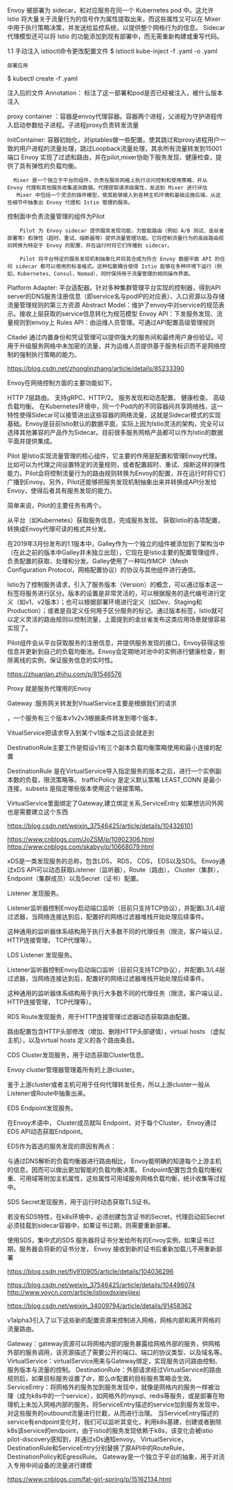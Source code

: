  Envoy 被部署为 sidecar，和对应服务在同一个 Kubernetes pod 中。这允许 Istio 将大量关于流量行为的信号作为属性提取出来，而这些属性又可以在 Mixer 中用于执行策略决策，并发送给监控系统，以提供整个网格行为的信息。
Sidecar 代理模型还可以将 Istio 的功能添加到现有部署中，而无需重新构建或重写代码。

 1.1 手动注入
   istioctl命令更改配置文件
$ istioctl  kube-inject  -f  <your-app>.yaml -o <your-app-addEnvoy>.yaml

    部署应用
$ kubectl create -f <your-app-addEnvoy>.yaml


注入后的文件
Annotation： 标注了这一部署和pod是否已经被注入，被什么版本注入

proxy container ：容器是envoy代理容器。容器两个进程，父进程为守护进程传入启动参数给子进程。子进程proxy负责转发流量

InitContainer: 容器初始化，对iptables做一些配置。使其跳过和proxy进程用户一致的用户进程的流量处理，跳过Loopback流量处理，其余所有流量转发到15001端口
Envoy 实现了过滤和路由，并在pilot,mixer协助下服务发现、健康检查，提供了具有弹性的负载均衡。




      Mixer 是一个独立于平台的组件，负责在服务网格上执行访问控制和使用策略，并从 Envoy 代理和其他服务收集遥测数据。代理提取请求级属性，发送到 Mixer 进行评估
       Mixer 中包括一个灵活的插件模型，使其能够接入到各种主机环境和基础设施后端，从这些细节中抽象出 Envoy 代理和 Istio 管理的服务。


控制面中负责流量管理的组件为Pilot

        Pilot 为 Envoy sidecar 提供服务发现功能，为智能路由（例如 A/B 测试、金丝雀部署等）和弹性（超时、重试、熔断器等）提供流量管理功能。它将控制流量行为的高级路由规则转换为特定于 Envoy 的配置，并在运行时将它们传播到 sidecar。

        Pilot 将平台特定的服务发现机制抽象化并将其合成为符合 Envoy 数据平面 API 的任何 sidecar 都可以使用的标准格式。这种松散耦合使得 Istio 能够在多种环境下运行（例如，Kubernetes、Consul、Nomad），同时保持用于流量管理的相同操作界面。


Platform Adapter: 平台适配器。针对多种集群管理平台实现的控制器，得到API server的DNS服务注册信息（即service名与podIP的对应表）、入口资源以及存储流量管理规则的第三方资源
Abstract Model：维护了envoy中对service的规范表示。接收上层获取的service信息转化为规范模型
Envoy API：下发服务发现、流量规则到envoy上
Rules API：由运维人员管理。可通过API配置高级管理规则


 Citadel 通过内置身份和凭证管理可以提供强大的服务间和最终用户身份验证。可用于升级服务网格中未加密的流量，并为运维人员提供基于服务标识而不是网络控制的强制执行策略的能力。


 https://blog.csdn.net/zhonglinzhang/article/details/85233390




 Envoy在网络控制方面的主要功能如下。

HTTP 7层路由。
支持gRPC、HTTP/2。
服务发现和动态配置。
健康检查。
高级负载均衡。
在Kubernetes环境中，同一个Pod内的不同容器间共享网络栈，这一特性使得Sidecar可以接管进出这些容器的网络流量，这就是Sidecar模式的实现基础。Envoy是目前Istio默认的数据平面，实际上因为Istio灵活的架构，完全可以选择其他兼容的产品作为Sidecar。目前很多服务网格产品都可以作为Istio的数据平面并提供集成。


Pilot 是Istio实现流量管理的核心组件，它主要的作用是配置和管理Envoy代理。比如可以为代理之间设置特定的流量规则，或者配置超时、重试、熔断这样的弹性能力。Pilot会将控制流量行为的路由规则转换为Envoy的配置，并在运行时将它们广播到Envoy。另外，Pilot还能够把服务发现机制抽象出来并转换成API分发给Envoy，使得后者具有服务发现的能力。

简单来说，Pilot的主要任务有两个。

从平台（如Kubernetes）获取服务信息，完成服务发现。
获取Istio的各项配置，转换成Envoy代理可读的格式并分发。


在2019年3月份发布的1.1版本中，Galley作为一个独立的组件被添加到了架构当中（在此之前的版本中Galley并未独立出现），它现在是Istio主要的配置管理组件，负责配置的获取、处理和分发。Galley使用了一种叫作MCP（Mesh Configuration Protocol，网格配置协议）的协议与其他组件进行通信。




Istio为了控制服务请求，引入了服务版本（Version）的概念，可以通过版本这一标签将服务进行区分。版本的设置是非常灵活的，可以根据服务的迭代编号进行定义（如v1、v2版本）；也可以根据部署环境进行定义（如Dev、Staging和Production）；或者是自定义任何用于区分服务的标记。通过版本标签，Istio就可以定义灵活的路由规则以控制流量，上面提到的金丝雀发布这类应用场景就很容易实现了。

Pilot组件会从平台获取服务的注册信息，并提供服务发现的接口，Envoy获得这些信息并更新到自己的负载均衡池。Envoy会定期地对池中的实例进行健康检查，剔除离线的实例，保证服务信息的实时性。

https://zhuanlan.zhihu.com/p/81546576



Proxy 就是服务代理用的Envoy


Gateway :服务网关转发到VitualService主要是根据我们的请求

，一个服务有三个版本v1v2v3根据条件转发到哪个版本，

VitualService把请求导入到某个v1版本之后这会就走到

DestinationRule主要工作是假设v1有三个副本负载均衡策略使用和最小连接的配置


DestinationRule 是在VirtualService导入指定服务的版本之后，进行一个实例副本数的负载，限流策略等。 trafficPolicy 是定义默认策略 LEAST_CONN 是最小连接，subsets 是指定哪些版本使用这个链接策略。


VirtualService里面绑定了Gateway,建立绑定关系,ServiceEntry 如果想访问外网也是需要建立这个东西

https://blog.csdn.net/weixin_37546425/article/details/104326101


https://www.cnblogs.com/JoZSM/p/10902306.html
https://www.cnblogs.com/skabyy/p/10668079.html


xDS是一类发现服务的总称，包含LDS， RDS， CDS， EDS以及SDS。
Envoy通过xDS API可以动态获取Listener（监听器），Route（路由）， Cluster（集群）， Endpoint（集群成员）以及Secret（证书）配置。


Listener 发现服务。

Listener监听器控制Envoy启动端口监听（目前只支持TCP协议），并配置L3/L4层过滤器，当网络连接达到后，配置好的网络过滤器堆栈开始处理后续事件。

这种通用的监听器体系结构用于执行大多数不同的代理任务（限流，客户端认证， HTTP连接管理， TCP代理等）。


LDS
Listener 发现服务。

Listener监听器控制Envoy启动端口监听（目前只支持TCP协议），并配置L3/L4层过滤器，当网络连接达到后，配置好的网络过滤器堆栈开始处理后续事件。

这种通用的监听器体系结构用于执行大多数不同的代理任务（限流，客户端认证， HTTP连接管理， TCP代理等）。

RDS
Route发现服务，用于HTTP连接管理过滤器动态获取路由配置。

路由配置包含HTTP头部修改（增加、删除HTTP头部键值），virtual hosts （虚拟主机），以及virtual hosts 定义的各个路由条目。

CDS
Cluster发现服务，用于动态获取Cluster信息。

Envoy cluster管理器管理着所有的上游cluster。

鉴于上游cluster或者主机可用于任何代理转发任务，所以上游cluster一般从Listener或Route中抽象出来。

EDS
Endpoint发现服务。

在Envoy术语中， Cluster成员就叫 Endpoint，对于每个Cluster， Envoy通过EDS API动态获取Endpoint。

EDS作为首选的服务发现的原因有两点：

与通过DNS解析的负载均衡器进行路由相比， Envoy能明确的知道每个上游主机的信息，因而可以做出更加智能的负载均衡决策。
Endpoint配置包含负载均衡权重、可用域等附加主机属性，这些属性可用域服务网格负载均衡，统计收集等过程中。
 
SDS
Secret发现服务，用于运行时动态获取TLS证书。

若没有SDS特性，在k8s环境中，必须创建包含证书的Secret，代理启动前Secret必须挂载到sidecar容器中，如果证书过期，则需要重新部署。

使用SDS，集中式的SDS 服务器将证书分发给所有的Envoy实例，如果证书过期，服务器会将新的证书分发， Envoy
接收到新的证书后重新加载儿不用重新部署


https://blog.csdn.net/fly910905/article/details/104036296

https://blog.csdn.net/weixin_37546425/article/details/104496074
http://www.voycn.com/article/istioxdsxieyijiexi

https://blog.csdn.net/weixin_34009794/article/details/91458362


v1alpha3引入了以下这些新的配置资源来控制进入网格，网格内部和离开网格的流量路由。

Gateway：gateway资源可以将网格内部的服务暴露给网格外部的服务，供网格外部的服务调用，该资源描述了需要公开的端口、端口的协议类型、以及域名等。
VirtualService：virtualService用来与Gateway绑定，实现服务访问路由控制、服务版本与流量的控制。
DestinationRule：外部请求经过VirtualService的路由规则后，如果目标服务设置了dr，那么dr配置的目标服务策略会生效。
ServiceEntry：将网格外的服务加到服务发现中，就像是网格内的服务一样被治理（成为k8s中的一个service），如网格外的mysql、redis等服务，或是部署在物理机上未加入网格内部的服务。将ServiceEntry描述的service加到服务发现中，对这些服务的outbound流量进行拦截，从而进行治理。
当ServiceEntry描述的service有endpoint变化时，我们可以监听其变化，利用k8s基建，创建或者删除k8s该service的endpoint，由于istio的服务发现依赖于k8s，该变化会被istio pilot-discovery感知到，并通过xDs通知envoy。
VirtualService，DestinationRule和ServiceEntry分别替换了原API中的RouteRule，DestinationPolicy和EgressRule。 Gateway是一个独立于平台的抽象，用于对流入专用中间设备的流量进行建模


https://www.cnblogs.com/fat-girl-spring/p/15162134.html



